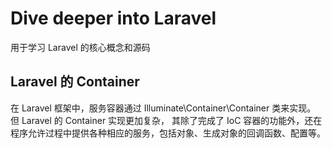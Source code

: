 # Dive deeper into Laravel
 用于学习 Laravel 的核心概念和源码
 
 ## Laravel 的 Container
 在 Laravel 框架中，服务容器通过 Illuminate\Container\Container 类来实现。
 但 Laravel 的 Container 实现更加复杂， 其除了完成了 IoC 容器的功能外，还在程序允许过程中提供各种相应的服务，包括对象、生成对象的回调函数、配置等。
